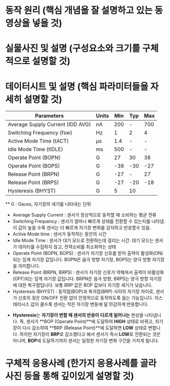 # 동작 원리 (핵심 개념을 잘 설명하고 있는 동영상을 넣을 것)  

# 실물사진 및 설명 (구성요소와 크기를 구체적으로 설명할 것)  

# 데이터시트 및 설명 (핵심 파라미터들을 자세히 설명할 것)  

| Parameters                          | Units | Min  | Typ  | Max  |
|-------------------------------------|-------|------|------|------|
| Average Supply Current (IDD AVG)    | nA    | 200  | -    | 700  |
| Switching Frequency (fsw)           | Hz    | 1    | 2    | 4    |
| Active Mode Time (tACT)             | µs    | 1.4  | -    | -    |
| Idle Mode Time (tIDLE)              | ms    | 500  | -    | -    |
| Operate Point (BOPN)                | G     | 27   | 30   | 38   |
| Operate Point (BOPS)                | G     | -38  | -30  | -27  |
| Release Point (BRPN)                | G     | -27  | -    | 27   |
| Release Point (BRPS)                | G     | -27  | -20  | -18  |
| Hysteresis (BHYST)                  | G     | 5    | 10  
** G : Gauss, 자기장의 세기를 나타내는 단위 
  
- Average Supply Current : 센서가 정상적으로 동작할 때 소비하는 평균 전류
- Switching Frequency : 센서가 얼마나 빠르게 상태를 전환할 수 있는지를 나타냄. 이 값이 높을 수록 센서는 더 빠르게 자기장 변화를 감지하고 반응할수 있음.
- Active Mode time : 센서가 동작하는 동안의 시간
- Idle Mode Time : 센서가 대기 모드로 전환하는데 걸리는 시간. 대기 모드는 센서가 데이터를 수집하지 않고, 전력소비를 최소화하는 상태
- Operate Point (BOPN, BOPS) : 센서가 자기장 신호를 받아 출력이 활성화(ON)되는 임계 자기장 값입니다. BOPN은 음극 방향 자기장, BOPS는 양극 방향 자기장을 의미합니다.  
- Release Point (BRPN, BRPS) : 센서가 자기장 신호가 약해져서 출력이 비활성화(OFF)되는 임계 자기장 값입니다. BRPN은 음극 방향, BRPS는 양극 방향 자기장에 대한 복구점입니다. 보통 BRP 값은 BOP 값보다 자기장 세기가 낮습니다.  
- Hysteresis (BHYST) : 동작점(BOP)과 복귀점(BRP) 사이의 자기장 차이로, 센서가 신호의 잦은 ON/OFF 전환 없이 안정적으로 동작하도록 돕는 기능입니다. 히스테리시스 값이 클수록 센서는 작은 자기장 변동에 덜 민감하게 반응합니다.
 * **Hysteresis**는 **자기장이 변할 때 센서의 반응이 다르게 일어나는** 현상을 나타냅니다. 즉, 센서가 **BOP (Operate Point)**에 도달하여 **HIGH** 상태로 바뀌고, 자기장이 다시 감소하여 **BRP (Release Point)**에 도달하면 **LOW** 상태로 변합니다. 하지만 자기장이 **BRP**로 감소했다고 해서 센서가 즉시 **LOW**로 전환되는 것은 아니며, **BOP**에 도달하기까지 센서는 일정한 자기장 변화 구간을 거치게 됩니다.
  
# 구체적 응용사례 (한가지 응용사례를 골라 사진 등을 통해 깊이있게 설명할 것)
